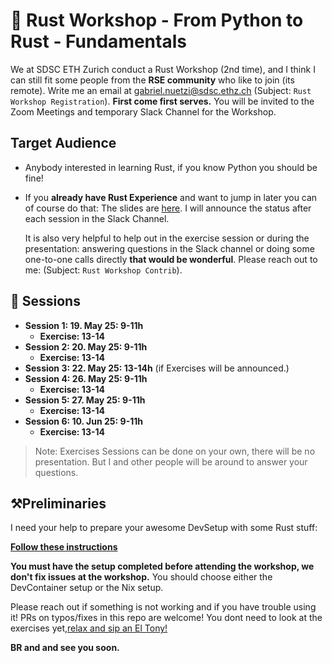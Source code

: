 # 🦀 Rust Workshop - From Python to Rust - Fundamentals

We at SDSC ETH Zurich conduct a Rust Workshop (2nd time), and I think I can
still fit some people from the **RSE community** who like to join (its remote).
Write me an email at
[gabriel.nuetzi@sdsc.ethz.ch](mailto:gabriel.nuetzi@sdsc.ethz.ch) (Subject:
`Rust Workshop Registration`). **First come first serves.** You will be invited
to the Zoom Meetings and temporary Slack Channel for the Workshop.

## Target Audience

- Anybody interested in learning Rust, if you know Python you should be fine!

- If you **already have Rust Experience** and want to jump in later you can of
  course do that: The slides are
  [here](https://sdsc-ordes.github.io/technical-presentation/gh-pages/rust-workshop/part-1/#/title-slide).
  I will announce the status after each session in the Slack Channel.

  It is also very helpful to help out in the exercise session or during the
  presentation: answering questions in the Slack channel or doing some
  one-to-one calls directly **that would be wonderful**. Please reach out to me:
  (Subject: `Rust Workshop Contrib`).

## 📅 Sessions

- **Session 1: 19. May 25: 9-11h**
  - **Exercise: 13-14**
- **Session 2: 20. May 25: 9-11h**
  - **Exercise: 13-14**
- **Session 3: 22. May 25: 13-14h** (if Exercises will be announced.)
- **Session 4: 26. May 25: 9-11h**
  - **Exercise: 13-14**
- **Session 5: 27. May 25: 9-11h**
  - **Exercise: 13-14**
- **Session 6: 10. Jun 25: 9-11h**
  - **Exercise: 13-14**

> Note: Exercises Sessions can be done on your own, there will be no
> presentation. But I and other people will be around to answer your questions.

## ⚒️Preliminaries

I need your help to prepare your awesome DevSetup with some Rust stuff:

**[Follow these instructions](https://github.com/sdsc-ordes/rust-workshop#preliminaries)**

**You must have the setup completed before attending the workshop, we don't fix
issues at the workshop.** You should choose either the DevContainer setup or the
Nix setup.

Please reach out if something is not working and if you have trouble using it!
PRs on typos/fixes in this repo are welcome! You dont need to look at the
exercises
yet,[relax and sip an El Tony!](https://c.tenor.com/fyCY5Hq8JmgAAAAC/tenor.gif)

**BR and and see you soon.**
